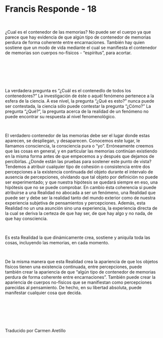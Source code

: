 # Francis Responde - 18


&nbsp;


 





&iquest;Cual es el contenedor de las memorias? No puede ser el cuerpo ya que parece que hay evidencia de que alg&uacute;n tipo de contenedor de memorias perdura de forma coherente entre encarnaciones. Tambi&eacute;n hay quien sostiene que un modo de vida mediante el cual se manifiesta el contenedor de memorias son cuerpos no-f&iacute;sicos - &ldquo;esp&iacute;ritus&rdquo;, para acortar.






&nbsp;







&nbsp;







&nbsp;






La verdadera pregunta es &ldquo;&iquest;Cu&aacute;l es el contenedlo de todos los contenedores?&rdquo; La investigaci&oacute;n de &eacute;ste o aqu&eacute;l fen&oacute;meno pertenece a la esfera de la ciencia. A ese nivel, la pregunta &ldquo;&iquest;Qu&eacute; es esto?&rdquo; nunca puede ser contestada, la ciencia s&oacute;lo puede contestar la pregunta &ldquo;&iquest;C&oacute;mo?&rdquo; La pregunta &ldquo;&iquest;Qu&eacute;?&rdquo;, la pregunta acerca de la realidad de un fen&oacute;meno no puede encontrar su respuesta al nivel fenomenol&oacute;gico. 






&nbsp;






El verdadero contenedor de las memorias debe ser el lugar donde estas aparecen, se despliegan, y desaparecen. Conocemos este lugar, le llamamos consciencia, la consciencia pura o &ldquo;yo&rdquo;. Err&oacute;neamente creemos que las cosas en general, y en particular las memorias contin&uacute;an existiendo en la misma forma antes de que empecemos a y despu&eacute;s que dejamos de percibirlas. &iquest;Donde est&aacute;n las pruebas para sostener este punto de vista? Tendemos a atribuir cualquier tipo de cohesi&oacute;n o consistencia entre dos percepciones a la existencia continuada del objeto durante el intervalo de ausencia de percepciones, olvidando que tal objeto por definici&oacute;n no puede ser experimentado; y que nuestra hip&oacute;tesis se quedar&aacute; siempre en eso, una hip&oacute;tesis que no se puede comprobar. En cambio &eacute;sta coherencia si puede atribuirse a una Realidad no abocada a ser un fen&oacute;meno, una Realidad que puede ser y debe ser la realidad tanto del mundo exterior como de nuestra experiencia subjetiva de pensamientos y percepciones. Adem&aacute;s, esta Realidad no un una asunci&oacute;n sino una experiencia, la experiencia directa de la cual se deriva la certeza de que hay ser, de que hay algo y no nada, de que hay consciencia.






&nbsp;






Es esta Realidad la que din&aacute;micamente crea, sostiene y aniquila toda las cosas, incluyendo las memorias, en cada momento.






&nbsp;






De la misma manera que esta Realidad crea la apariencia de que los objetos f&iacute;sicos tienen una existencia continuada, entre percepciones, puede tambi&eacute;n crear la apariencia de que &ldquo;alg&uacute;n tipo de contenedor de memorias perdura de forma coherente entre encarnaciones&rdquo;. Tambi&eacute;n puede crear la apariencia de cuerpos no-f&iacute;sicos que se manifiestan como percepciones parecidas al pensamiento. De hecho, en su libertad absoluta, puede manifestar cualquier cosa que decida.






&nbsp;







&nbsp;







&nbsp;






Traducido por Carmen Aretillo






